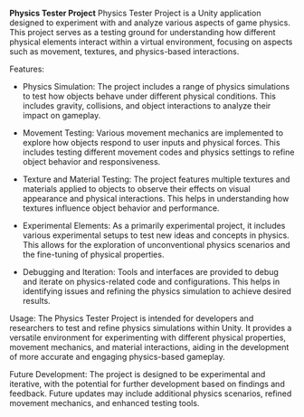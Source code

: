 **Physics Tester Project**
Physics Tester Project is a Unity application designed to experiment with and analyze various aspects of game physics. This project serves as a testing ground for understanding how different physical elements interact within a virtual environment, focusing on aspects such as movement, textures, and physics-based interactions.


Features:
  - Physics Simulation: The project includes a range of physics simulations to test how objects behave under different physical conditions. This includes gravity, collisions, and object interactions to analyze their impact on gameplay.
  
  - Movement Testing: Various movement mechanics are implemented to explore how objects respond to user inputs and physical forces. This includes testing different movement codes and physics settings to refine object behavior and responsiveness.
  
  - Texture and Material Testing: The project features multiple textures and materials applied to objects to observe their effects on visual appearance and physical interactions. This helps in understanding how textures influence object behavior and performance.
  
  - Experimental Elements: As a primarily experimental project, it includes various experimental setups to test new ideas and concepts in physics. This allows for the exploration of unconventional physics scenarios and the fine-tuning of physical properties.
  
  - Debugging and Iteration: Tools and interfaces are provided to debug and iterate on physics-related code and configurations. This helps in identifying issues and refining the physics simulation to achieve desired results.


Usage: The Physics Tester Project is intended for developers and researchers to test and refine physics simulations within Unity. It provides a versatile environment for experimenting with different physical properties, movement mechanics, and material interactions, aiding in the development of more accurate and engaging physics-based gameplay.

Future Development: The project is designed to be experimental and iterative, with the potential for further development based on findings and feedback. Future updates may include additional physics scenarios, refined movement mechanics, and enhanced testing tools.

